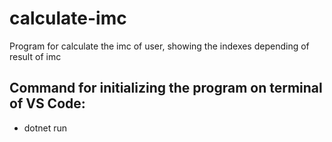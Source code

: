 # calculate-imc
Program for calculate the imc of user, showing the indexes depending of result of imc

## Command for initializing the program on terminal of VS Code:
- dotnet run
